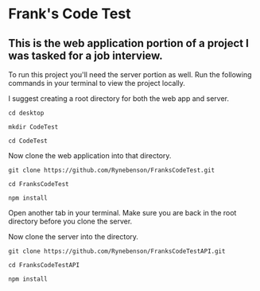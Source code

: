 # Frank's Code Test

## This is the web application portion of a project I was tasked for a job interview.

To run this project you'll need the server portion as well. Run the following commands in your terminal to view the project locally.

I suggest creating a root directory for both the web app and server.

 `cd desktop`
 
 `mkdir CodeTest`
 
 `cd CodeTest`

Now clone the web application into that directory.

  `git clone https://github.com/Rynebenson/FranksCodeTest.git`
  
  `cd FranksCodeTest`
  
  `npm install`

Open another tab in your terminal. Make sure you are back in the root directory before you clone the server.

Now clone the server into the directory.

  `git clone https://github.com/Rynebenson/FranksCodeTestAPI.git`
  
  `cd FranksCodeTestAPI`
  
  `npm install`
